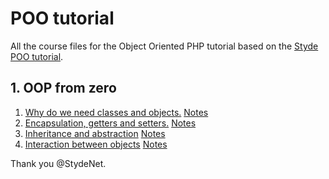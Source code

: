 # POO tutorial

All the course files for the Object Oriented PHP tutorial based on the [Styde POO tutorial](https://styde.net/curso-de-programacion-orientada-a-objetos-con-php/).

## 1. OOP from zero

1. [Why do we need classes and objects.](1.%20OOP%20from%20zero/1.%20Why%20do%20we%20need%20classes%20and%20objects) [Notes](1.%20OOP%20from%20zero/1.%20Why%20do%20we%20need%20classes%20and%20objects/README.md)
2. [Encapsulation, getters and setters.](1.%20OOP%20from%20zero/2.%20Encapsulation,%20getters%20and%20setters) [Notes](1.%20OOP%20from%20zero/2.%20Encapsulation,%20getters%20and%20setters/README.md)
3. [Inheritance and abstraction](1.%20OOP%20from%20zero/3.%20Inheritance%20and%20abstraction) [Notes](1.%20OOP%20from%20zero/3.%20Inheritance%20and%20abstraction/README.md)
4. [Interaction between objects](1.%20OOP%20from%20zero/4.%20Interaction%20between%20objects) [Notes](1.%20OOP%20from%20zero/4.%20Interaction%20between%20objects/README.md)

Thank you @StydeNet.